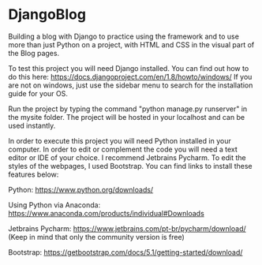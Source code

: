 # DjangoBlog

Building a blog with Django to practice using the framework and to use more than just Python on a project, with HTML and CSS in the visual part of the Blog pages.

To test this project you will need Django installed. You can find out how to do this here: https://docs.djangoproject.com/en/1.8/howto/windows/ If you are not on windows, just use the sidebar menu to search for the installation guide for your OS.

Run the project by typing the command "python manage.py runserver" in the mysite folder. The project will be hosted in your localhost and can be used instantly.

In order to execute this project you will need Python installed in your computer. In order to edit or complement the code you will need a text editor or IDE of your choice. I recommend Jetbrains Pycharm. To edit the styles of the webpages, I used Bootstrap. You can find links to install these features below:

Python: https://www.python.org/downloads/

Using Python via Anaconda: https://www.anaconda.com/products/individual#Downloads

Jetbrains Pycharm: https://www.jetbrains.com/pt-br/pycharm/download/ (Keep in mind that only the community version is free)

Bootstrap: https://getbootstrap.com/docs/5.1/getting-started/download/

